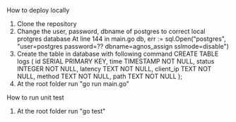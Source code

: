 How to deploy locally
1. Clone the repository
2. Change the user, password, dbname of postgres to correct local protgres database
    At line 144 in main.go
    db, err := sql.Open("postgres", "user=postgres password=?? dbname=agnos_assign sslmode=disable")
3. Create the table in database with following command
    CREATE TABLE logs (
        id SERIAL PRIMARY KEY,
        time TIMESTAMP NOT NULL,
        status INTEGER NOT NULL,
        latency TEXT NOT NULL,
        client_ip TEXT NOT NULL,
        method TEXT NOT NULL,
        path TEXT NOT NULL
    );
4. At the root folder run "go run main.go"

How to run unit test
1. At the root folder run "go test"
